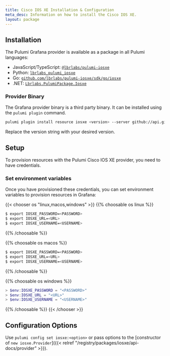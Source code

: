 ```yaml
---
title: Cisco IOS XE Installation & Configuration
meta_desc: Information on how to install the Cisco IOS XE.
layout: package
---
```


## Installation

The Pulumi Grafana provider is available as a package in all Pulumi languages:

* JavaScript/TypeScript: [`@lbrlabs/pulumi-iosxe`](https://www.npmjs.com/package/@lbrlabs/pulumi-iosxe)
* Python: [`lbrlabs_pulumi_iosxe`](https://pypi.org/project/lbrlabs-pulumi-iosxe/)
* Go: [`github.com/lbrlabs/pulumi-iosxe/sdk/go/iosxe`](https://pkg.go.dev/github.com/lbrlabs/pulumi-iosxe/sdk)
* .NET: [`Lbrlabs.PulumiPackage.Iosxe`](https://www.nuget.org/packages/Lbrlabs.PulumiPackage.Iosxe)

### Provider Binary

The Grafana provider binary is a third party binary. It can be installed using the `pulumi plugin` command.

```bash
pulumi plugin install resource iosxe <version> --server github://api.github.com/lbrlabs
```

Replace the version string with your desired version.

## Setup

To provision resources with the Pulumi Cisco IOS XE provider, you need to have credentials. 

### Set environment variables

Once you have provisioned these credentials, you can set environment variables to provision resources in Grafana:

{{< chooser os "linux,macos,windows" >}}
{{% choosable os linux %}}

```bash
$ export IOSXE_PASSWORD=<PASSWORD>
$ export IOSXE_URL=<URL>
$ export IOSXE_USERNAME=<USERNAME>
```

{{% /choosable %}}

{{% choosable os macos %}}

```bash
$ export IOSXE_PASSWORD=<PASSWORD>
$ export IOSXE_URL=<URL>
$ export IOSXE_USERNAME=<USERNAME>
```

{{% /choosable %}}

{{% choosable os windows %}}

```powershell
> $env:IOSXE_PASSWORD = "<PASSWORD>"
> $env:IOSXE_URL = "<URL>"
> $env:IOSXE_USERNAME = "<USERNAME>"
```

{{% /choosable %}}
{{< /chooser >}}

## Configuration Options

Use `pulumi config set iosxe:<option>` or pass options to the [constructor of `new iosxe.Provider`]({{< relref "/registry/packages/iosxe/api-docs/provider" >}}).
